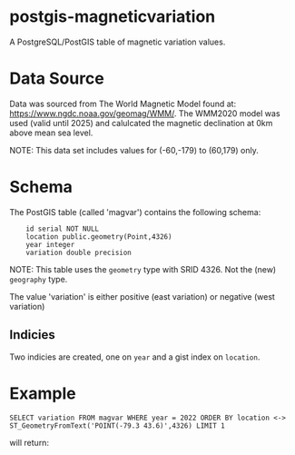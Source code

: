 # postgis-magneticvariation
A PostgreSQL/PostGIS table of magnetic variation values.

# Data Source
Data was sourced from The World Magnetic Model found at: https://www.ngdc.noaa.gov/geomag/WMM/. The WMM2020 model was used (valid until 2025) and calulcated the magnetic declination at 0km above mean sea level.

NOTE: This data set includes values for (-60,-179) to (60,179) only.

# Schema
The PostGIS table (called 'magvar') contains  the following schema:
```
    id serial NOT NULL
    location public.geometry(Point,4326)
    year integer
    variation double precision
```
NOTE: This table uses the `geometry` type with SRID 4326. Not the (new) `geography` type. 

The value 'variation' is either positive (east variation) or negative (west variation)

## Indicies
Two indicies are created, one on `year` and a gist index on `location`.

# Example

```SELECT variation FROM magvar WHERE year = 2022 ORDER BY location <-> ST_GeometryFromText('POINT(-79.3 43.6)',4326) LIMIT 1```

will return:

